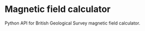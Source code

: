 Magnetic field calculator
=========================

Python API for British Geological Survey magnetic field calculator.
